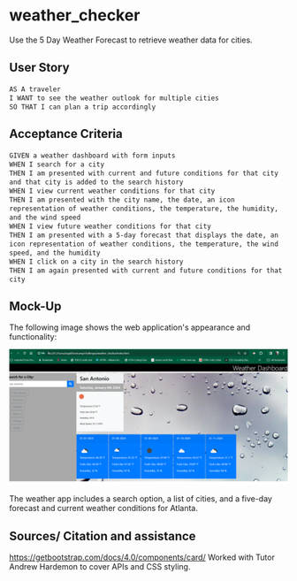 # weather_checker
Use the 5 Day Weather Forecast to retrieve weather data for cities. 

## User Story

```
AS A traveler
I WANT to see the weather outlook for multiple cities
SO THAT I can plan a trip accordingly
```

## Acceptance Criteria

```
GIVEN a weather dashboard with form inputs
WHEN I search for a city
THEN I am presented with current and future conditions for that city and that city is added to the search history
WHEN I view current weather conditions for that city
THEN I am presented with the city name, the date, an icon representation of weather conditions, the temperature, the humidity, and the wind speed
WHEN I view future weather conditions for that city
THEN I am presented with a 5-day forecast that displays the date, an icon representation of weather conditions, the temperature, the wind speed, and the humidity
WHEN I click on a city in the search history
THEN I am again presented with current and future conditions for that city
```

## Mock-Up

The following image shows the web application's appearance and functionality:

![Alt text](weather_checker_ACortes.png)

The weather app includes a search option, a list of cities, and a five-day forecast and current weather conditions for Atlanta.

## Sources/ Citation and assistance

https://getbootstrap.com/docs/4.0/components/card/
Worked with Tutor Andrew Hardemon to cover APIs and CSS styling. 


